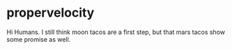 # propervelocity

Hi Humans. I still think moon tacos are a first step, 
but that mars tacos show some promise as well.
